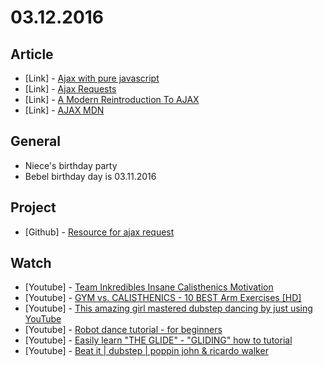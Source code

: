 # 03.12.2016

## Article

 - \[Link\] - [Ajax with pure javascript](http://qiita.com/ChienliMa/items/0e82007239854be6baaf)
 - \[Link\] - [Ajax Requests](http://blog.garstasio.com/you-dont-need-jquery/ajax/)
 - \[Link\] - [A Modern Reintroduction To AJAX](http://www.javascript-coder.com/tutorials/re-introduction-to-ajax.phtml)
 - \[Link\] - [AJAX MDN](https://developer.mozilla.org/pt-BR/docs/AJAX)


## General

 - Niece's birthday party
  - Bebel birthday day is 03.11.2016


## Project

 - \[Github\] - [Resource for ajax request](https://github.com/resource-solutions/resource-js-ajax)


## Watch

 - \[Youtube\] - [Team Inkredibles Insane Calisthenics Motivation](https://www.youtube.com/watch?v=Rp2V_yXLNzU)
 - \[Youtube\] - [GYM vs. CALISTHENICS - 10 BEST Arm Exercises [HD]](https://www.youtube.com/watch?v=3pYk8yI9Itk)
 - \[Youtube\] - [This amazing girl mastered dubstep dancing by just using YouTube](https://www.youtube.com/watch?v=OgzdDp5qfdI)
 - \[Youtube\] - [Robot dance tutorial - for beginners](https://www.youtube.com/watch?v=b8UeUyhx14U)
 - \[Youtube\] - [Easily learn "THE GLIDE" - "GLIDING" how to tutorial](https://www.youtube.com/watch?v=qleLIyVGbgU)
 - \[Youtube\] - [Beat it | dubstep | poppin john & ricardo walker](https://youtu.be/LeId0LlVfGQ)

